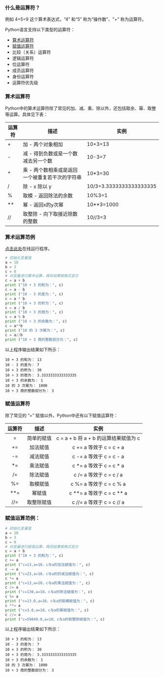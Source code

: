 ### 什么是运算符？

例如 4+5=9 这个算术表达式，“4” 和“5” 称为“操作数”、"+" 称为运算符。

Python语言支持以下类型的运算符：
* [算术运算符](#算术运算符)
* [赋值运算符](#赋值运算符)
* 比较（关系）运算符
* 逻辑运算符
* 位运算符
* 成员运算符
* 身份运算符
* 运算符优先级

### 算术运算符

Python中的算术运算符除了常见的加、减、乘、除以外，还包括取余、幂、取整等运算。具体见下表：


 | 运算符 | 描述                                        | 实例                |
 | ---------- | ----------------------------------------------- | ----------------------- |
 | +          | 加 - 两个对象相加                               | 10+3=13                 |
 | -          | 减 - 得到负数或是一个数减去另一个数             | 10-3=7                  |
 | *          | 乘 - 两个数相乘或是返回一个被重复若干次的字符串 | 10*3=30                 |
 | /          | 除 - x 除以 y                                   | 10/3=3.3333333333333335 |
 | %          | 取模 - 返回除法的余数                           | 10%3=1                  |
 | **         | 幂 - 返回x的y次幂                               | 10**3=1000              |
 | //         | 取整除 - 向下取接近除数的整数                   | 10//3=3                 |


### 算术运算范例
[点击此处](https://kada.163.com/ide/python/3647339.htm)在线运行程序。

```Python
# 初始化变量值
a = 10
b = 3
c = 0
# 对变量进行算术运算，再将结果按格式显示
c = a + b
print ("10 + 3 的和为：", c)
c = a - b
print ("10 - 3 的差为：", c)
c = a * b
print ("10 × 3 的积为：", c)
c = a / b
print ("10 ÷ 3 的商为：", c)
c = a % b
print ("10 ÷ 3 的余数为：", c)
c = a**b 
print ("10 的 3 次幂为：", c)
c = a//b 
print ("10 ÷ 3 商的整数部分为：", c)
```

以上程序输出结果如下所示：

```
10 + 3 的和为： 13
10 - 3 的差为： 7
10 × 3 的积为： 30
10 ÷ 3 的商为： 3.3333333333333335
10 ÷ 3 的余数为： 1
10 的 3 次幂为： 1000
10 ÷ 3 商的整数部分为： 3
```

###  赋值运算符

除了常见的 “=” 赋值以外，Python中还有以下赋值运算符：



| **运算符**   | **描述**   | **实例**   |
|:----:|:----:|:----:|
| = | 简单的赋值 | c = a + b 将 a + b 的运算结果赋值为 c |
| += | 加法赋值 | c += a 等效于 c = c + a |
| -= | 减法赋值 | c -= a 等效于 c = c - a |
| *= | 乘法赋值 | c *= a 等效于 c = c * a |
| /= | 除法赋值 | c /= a 等效于 c = c / a |
| %= | 取模赋值 | c %= a 等效于 c = c % a |
| **= | 幂赋值 | c **= a 等效于 c = c ** a |
| //= | 取整除赋值 | c //= a 等效于 c = c // a |


###  赋值运算范例：

```python
# 初始化变量值
a = 10
b = 3
c = 0
# 对变量进行赋值运算，再将结果按格式显示
c = a + b
print ("10 + 3 的和为：", c)
c += a 
print ("c=13,a=10，c与a的加法赋值为：", c)
c -= a 
print ("c=23,a=10，c与a的的减法赋值为：", c)
c *= a 
print ("c=13,a=10，c与a的乘法赋值为：", c)
c /= a
print ("c=130,a=10，c与a的除法赋值为：", c)
c %= a 
print ("c=13.0,a=10，c与a的取模赋值为：", c)
c **= a 
print ("c=3.0,a=10，c与a的幂赋值为：", c)
c //= a
print ("c=59049.0,a=10，c与a的取整除赋值为：", c)
```

以上程序输出结果如下所示：
```
10 + 3 的和为： 13
10 - 3 的差为： 7
10 × 3 的积为： 30
10 ÷ 3 的商为： 3.3333333333333335
10 ÷ 3 的余数为： 1
10 的 3 次幂为： 1000
10 ÷ 3 商的整数部分为： 3
```
